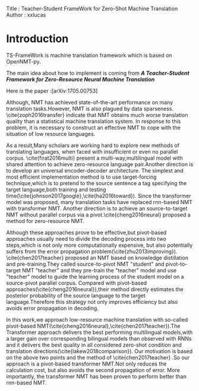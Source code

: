 Title         : Teacher-Student FrameWork for Zero-Shot Machine Translation
Author        : xxlucas

# Introduction 

TS-FrameWork is machine translation framework which is based on OpenNMT-py.

The main idea about how to implement is coming from **_A Teacher-Student Framework for Zero-Resource Neural Machine Translation_**

Here is the paper :[arXiv:1705.00753]

Although, NMT has achieved state-of-the-art performance on many translation tasks.However, NMT is also plagued by data sparseness.
\cite{zoph2016transfer} indicate that NMT obtains much worse translation quality than a statistical machine translation system.
In response to this problem, it is necessary to construct an effective NMT to cope with the situation of low resource languages.

As a result,Many scholars are working hard to explore new methods of translating languages, when faced with insufficient or even no parallel corpus.
\cite{firat2016multi} present a multi-way,multilingual model with shared attention to achieve zero-resource language pair.Another direction is to develop an universal encoder-decoder architecture.
The simplest and most efficient implementation method is to use target-forcing technique,which is to pretend to the source sentence a tag specifying the target language,both training and testing time(\cite{johnson2017google},\cite{ha2016toward}).
Since the transformer model was proposed, many translation tasks have replaced rnn-based NMT with transformer NMT.
Another direction is to achieve an source-to-target NMT without parallel corpus via a pivot.\cite{cheng2016neural} proposed a method for zero-resource NMT.

Although these approaches prove to be effective,but pivot-based approaches usually need to divide the decoding process into two steps,which is not only more computationally expensive, but also potentially suffers from the error propagation problem(\cite{zhu2013improving}).
\cite{chen2017teacher} proposed an NMT based on knowledge distillation and pre-training.They called source-to-pivot NMT "student" and pivot-to-target NMT "teacher" and they pre-train the "teacher" model and use "teacher" model to guide the learning process of the student model on a source-pivot parallel corpus.
Compared with pivot-based approaches(\cite{cheng2016neural}),their method directly estimates the posterior probability of the source language to the target language.Therefore this strategy not only improves efficiency but also avoids error propagation in decoding.

In this work,we approach low-resource machine translation with so-called pivot-based NMT(\cite{cheng2016neural},\cite{chen2017teacher}).The Transformer approach delivers the best performing multilingual models,with a larger gain over
corresponding bilingual models than observed with RNNs and it delivers the best quality in all considered zero-shot condition and translation directions(\cite{lakew2018comparison}).
Our motivation is based on the above two points and the method of \cite{chen2017teacher} .So our approach is a pivot-based transformer NMT.Not only reduces the calculation cost, but also avoids the second propagation of error. More importantly, the transformer NMT has been proven to perform better than rnn-based NMT.
